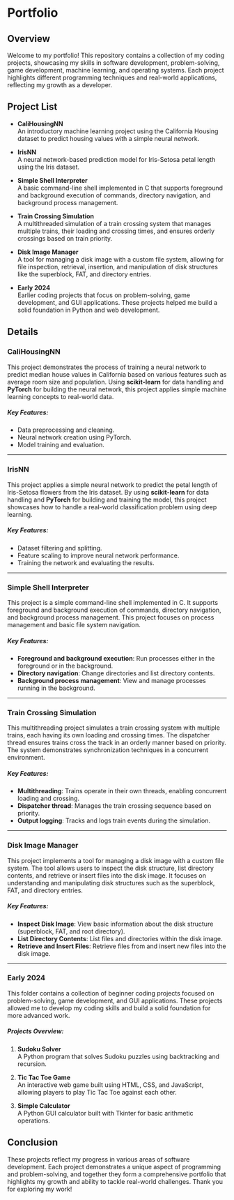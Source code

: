 # Portfolio

## Overview

Welcome to my portfolio! This repository contains a collection of my coding projects, showcasing my skills in software development, problem-solving, game development, machine learning, and operating systems. Each project highlights different programming techniques and real-world applications, reflecting my growth as a developer.

## Project List

- **CaliHousingNN**  
  An introductory machine learning project using the California Housing dataset to predict housing values with a simple neural network.

- **IrisNN**  
  A neural network-based prediction model for Iris-Setosa petal length using the Iris dataset.

- **Simple Shell Interpreter**  
  A basic command-line shell implemented in C that supports foreground and background execution of commands, directory navigation, and background process management.

- **Train Crossing Simulation**  
  A multithreaded simulation of a train crossing system that manages multiple trains, their loading and crossing times, and ensures orderly crossings based on train priority.

- **Disk Image Manager**  
  A tool for managing a disk image with a custom file system, allowing for file inspection, retrieval, insertion, and manipulation of disk structures like the superblock, FAT, and directory entries.

- **Early 2024**  
  Earlier coding projects that focus on problem-solving, game development, and GUI applications. These projects helped me build a solid foundation in Python and web development.

## Details

### CaliHousingNN

This project demonstrates the process of training a neural network to predict median house values in California based on various features such as average room size and population. Using **scikit-learn** for data handling and **PyTorch** for building the neural network, this project applies simple machine learning concepts to real-world data.

##### Key Features:
- Data preprocessing and cleaning.
- Neural network creation using PyTorch.
- Model training and evaluation.

---

### IrisNN

This project applies a simple neural network to predict the petal length of Iris-Setosa flowers from the Iris dataset. By using **scikit-learn** for data handling and **PyTorch** for building and training the model, this project showcases how to handle a real-world classification problem using deep learning.

##### Key Features:
- Dataset filtering and splitting.
- Feature scaling to improve neural network performance.
- Training the network and evaluating the results.

---

### Simple Shell Interpreter

This project is a simple command-line shell implemented in C. It supports foreground and background execution of commands, directory navigation, and background process management. This project focuses on process management and basic file system navigation.

##### Key Features:
- **Foreground and background execution**: Run processes either in the foreground or in the background.
- **Directory navigation**: Change directories and list directory contents.
- **Background process management**: View and manage processes running in the background.

---

### Train Crossing Simulation

This multithreading project simulates a train crossing system with multiple trains, each having its own loading and crossing times. The dispatcher thread ensures trains cross the track in an orderly manner based on priority. The system demonstrates synchronization techniques in a concurrent environment.

##### Key Features:
- **Multithreading**: Trains operate in their own threads, enabling concurrent loading and crossing.
- **Dispatcher thread**: Manages the train crossing sequence based on priority.
- **Output logging**: Tracks and logs train events during the simulation.

---

### Disk Image Manager

This project implements a tool for managing a disk image with a custom file system. The tool allows users to inspect the disk structure, list directory contents, and retrieve or insert files into the disk image. It focuses on understanding and manipulating disk structures such as the superblock, FAT, and directory entries.

##### Key Features:
- **Inspect Disk Image**: View basic information about the disk structure (superblock, FAT, and root directory).
- **List Directory Contents**: List files and directories within the disk image.
- **Retrieve and Insert Files**: Retrieve files from and insert new files into the disk image.

---

### Early 2024

This folder contains a collection of beginner coding projects focused on problem-solving, game development, and GUI applications. These projects allowed me to develop my coding skills and build a solid foundation for more advanced work.

##### Projects Overview:
1. **Sudoku Solver**  
   A Python program that solves Sudoku puzzles using backtracking and recursion.

2. **Tic Tac Toe Game**  
   An interactive web game built using HTML, CSS, and JavaScript, allowing players to play Tic Tac Toe against each other.

3. **Simple Calculator**  
   A Python GUI calculator built with Tkinter for basic arithmetic operations.

## Conclusion

These projects reflect my progress in various areas of software development. Each project demonstrates a unique aspect of programming and problem-solving, and together they form a comprehensive portfolio that highlights my growth and ability to tackle real-world challenges. Thank you for exploring my work!
